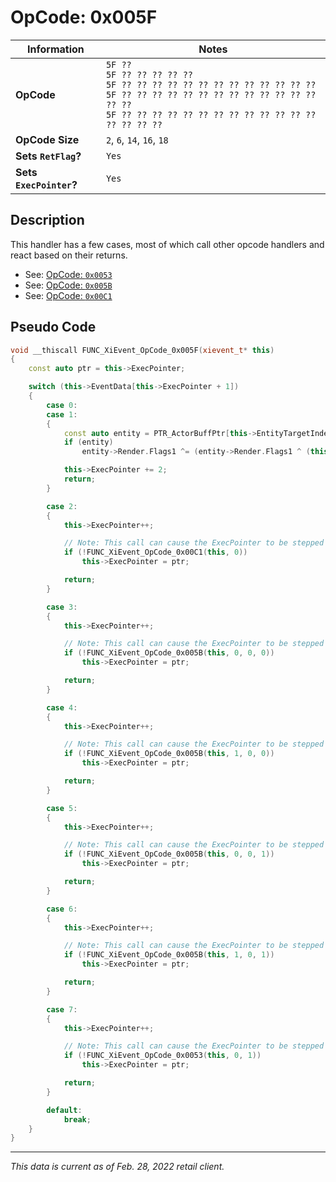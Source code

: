 # OpCode: 0x005F

| Information               | Notes |
|---                        |---    |
| **OpCode**                | `5F ??` <br> `5F ?? ?? ?? ?? ??` <br> `5F ?? ?? ?? ?? ?? ?? ?? ?? ?? ?? ?? ?? ??` <br> `5F ?? ?? ?? ?? ?? ?? ?? ?? ?? ?? ?? ?? ?? ?? ??` <br> `5F ?? ?? ?? ?? ?? ?? ?? ?? ?? ?? ?? ?? ?? ?? ?? ?? ??` |
| **OpCode Size**           | `2`, `6`, `14`, `16`, `18` |
| **Sets `RetFlag`?**       | `Yes` |
| **Sets `ExecPointer`?**   | `Yes` |

## Description

This handler has a few cases, most of which call other opcode handlers and react based on their returns.

  * See: [OpCode: `0x0053`](OpCodes/0x0053.md)
  * See: [OpCode: `0x005B`](OpCodes/0x005B.md)
  * See: [OpCode: `0x00C1`](OpCodes/0x00C1.md)

## Pseudo Code

```cpp
void __thiscall FUNC_XiEvent_OpCode_0x005F(xievent_t* this)
{
    const auto ptr = this->ExecPointer;

    switch (this->EventData[this->ExecPointer + 1])
    {
        case 0:
        case 1:
        {
            const auto entity = PTR_ActorBuffPtr[this->EntityTargetIndex[1]];
            if (entity)
                entity->Render.Flags1 ^= (entity->Render.Flags1 ^ (this->EventData[this->ExecPointer + 1] << 29)) & 0x20000000;

            this->ExecPointer += 2;
            return;
        }

        case 2:
        {
            this->ExecPointer++;

            // Note: This call can cause the ExecPointer to be stepped 5 bytes..
            if (!FUNC_XiEvent_OpCode_0x00C1(this, 0))
                this->ExecPointer = ptr;

            return;
        }

        case 3:
        {
            this->ExecPointer++;

            // Note: This call can cause the ExecPointer to be stepped 15 bytes..
            if (!FUNC_XiEvent_OpCode_0x005B(this, 0, 0, 0))
                this->ExecPointer = ptr;

            return;
        }

        case 4:
        {
            this->ExecPointer++;

            // Note: This call can cause the ExecPointer to be stepped 15 bytes..
            if (!FUNC_XiEvent_OpCode_0x005B(this, 1, 0, 0))
                this->ExecPointer = ptr;

            return;
        }

        case 5:
        {
            this->ExecPointer++;

            // Note: This call can cause the ExecPointer to be stepped 17 bytes..
            if (!FUNC_XiEvent_OpCode_0x005B(this, 0, 0, 1))
                this->ExecPointer = ptr;

            return;
        }

        case 6:
        {
            this->ExecPointer++;

            // Note: This call can cause the ExecPointer to be stepped 17 bytes..
            if (!FUNC_XiEvent_OpCode_0x005B(this, 1, 0, 1))
                this->ExecPointer = ptr;

            return;
        }

        case 7:
        {
            this->ExecPointer++;

            // Note: This call can cause the ExecPointer to be stepped 13 bytes..
            if (!FUNC_XiEvent_OpCode_0x0053(this, 0, 1))
                this->ExecPointer = ptr;

            return;
        }

        default:
            break;
    }
}
```

---

_This data is current as of Feb. 28, 2022 retail client._